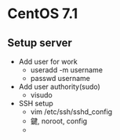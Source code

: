 # CentOS 7.1

## Setup server

* Add user for work
    * useradd -m username
    * passwd username
* Add user authority(sudo)
    * visudo
* SSH setup
    * vim /etc/ssh/sshd_config
    * 鍵, noroot, config
    * 
